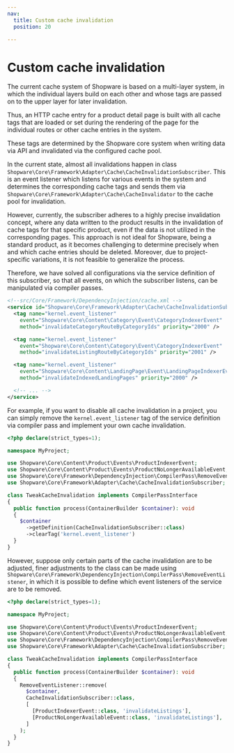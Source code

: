 ```yaml
---
nav:
  title: Custom cache invalidation
  position: 20

---
```


# Custom cache invalidation

The current cache system of Shopware is based on a multi-layer system, in which the individual layers build on each other and whose tags are passed on to the upper layer for later invalidation.

Thus, an HTTP cache entry for a product detail page is built with all cache tags that are loaded or set during the rendering of the page for the individual routes or other cache entries in the system.

These tags are determined by the Shopware core system when writing data via API and invalidated via the configured cache pool.

In the current state, almost all invalidations happen in class `Shopware\Core\Framework\Adapter\Cache\CacheInvalidationSubscriber`. This is an event listener which listens for various events in the system and determines the corresponding cache tags and sends them via `Shopware\Core\Framework\Adapter\Cache\CacheInvalidator` to the cache pool for invalidation.

However, currently, the subscriber adheres to a highly precise invalidation concept, where any data written to the product results in the invalidation of cache tags for that specific product, even if the data is not utilized in the corresponding pages. This approach is not ideal for Shopware, being a standard product, as it becomes challenging to determine precisely when and which cache entries should be deleted. Moreover, due to project-specific variations, it is not feasible to generalize the process.

Therefore, we have solved all configurations via the service definition of this subscriber, so that all events, on which the subscriber listens, can be manipulated via compiler passes.

```xml
<!--src/Core/Framework/DependencyInjection/cache.xml -->
<service id="Shopware\Core\Framework\Adapter\Cache\CacheInvalidationSubscriber">
  <tag name="kernel.event_listener"
    event="Shopware\Core\Content\Category\Event\CategoryIndexerEvent"
    method="invalidateCategoryRouteByCategoryIds" priority="2000" />

  <tag name="kernel.event_listener"
    event="Shopware\Core\Content\Category\Event\CategoryIndexerEvent"
    method="invalidateListingRouteByCategoryIds" priority="2001" />

  <tag name="kernel.event_listener"
    event="Shopware\Core\Content\LandingPage\Event\LandingPageIndexerEvent"
    method="invalidateIndexedLandingPages" priority="2000" />

  <!-- ... -->
</service>
```

For example, if you want to disable all cache invalidation in a project, you can simply remove the `kernel.event_listener` tag of the service definition via compiler pass and implement your own cache invalidation.

```php
<?php declare(strict_types=1);

namespace MyProject;

use Shopware\Core\Content\Product\Events\ProductIndexerEvent;
use Shopware\Core\Content\Product\Events\ProductNoLongerAvailableEvent;
use Shopware\Core\Framework\DependencyInjection\CompilerPass\RemoveEventListener;
use Shopware\Core\Framework\Adapter\Cache\CacheInvalidationSubscriber;

class TweakCacheInvalidation implements CompilerPassInterface
{
  public function process(ContainerBuilder $container): void
  {
    $container
      ->getDefinition(CacheInvalidationSubscriber::class)
      ->clearTag('kernel.event_listener')
  }
}
```

However, suppose only certain parts of the cache invalidation are to be adjusted, finer adjustments to the class can be made using `Shopware\Core\Framework\DependencyInjection\CompilerPass\RemoveEventListener`, in which it is possible to define which event listeners of the service are to be removed.

```php
<?php declare(strict_types=1);

namespace MyProject;

use Shopware\Core\Content\Product\Events\ProductIndexerEvent;
use Shopware\Core\Content\Product\Events\ProductNoLongerAvailableEvent;
use Shopware\Core\Framework\DependencyInjection\CompilerPass\RemoveEventListener;
use Shopware\Core\Framework\Adapter\Cache\CacheInvalidationSubscriber;

class TweakCacheInvalidation implements CompilerPassInterface
{
  public function process(ContainerBuilder $container): void
  {
    RemoveEventListener::remove(
      $container,
      CacheInvalidationSubscriber::class,
      [
        [ProductIndexerEvent::class, 'invalidateListings'],
        [ProductNoLongerAvailableEvent::class, 'invalidateListings'],
      ]
    );
  }
} 
```
